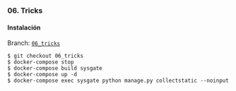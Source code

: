 ### 06. Tricks

#### Instalación

Branch: [`06_tricks`](https://github.com/klashxx/PyConES2017/tree/06_tricks)

```
$ git checkout 06_tricks
$ docker-compose stop
$ docker-compose build sysgate
$ docker-compose up -d
$ docker-compose exec sysgate python manage.py collectstatic --noinput
```
